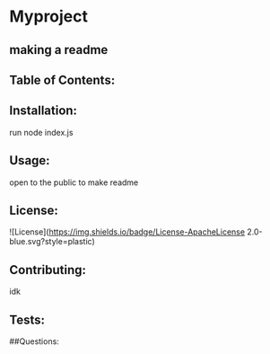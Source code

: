 
  
  # Myproject

  ## making a readme

  ## Table of Contents:

  ## Installation:

  run node index.js

  ## Usage:

  open to the public to make readme

  ## License:

  ![License](https://img.shields.io/badge/License-ApacheLicense 2.0-blue.svg?style=plastic)

  ## Contributing:

  idk

  ## Tests:

  ##Questions:



